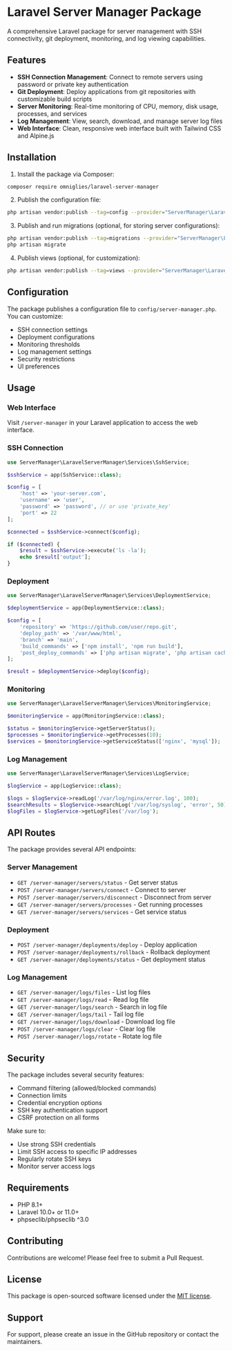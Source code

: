 # Laravel Server Manager Package

A comprehensive Laravel package for server management with SSH connectivity, git deployment, monitoring, and log viewing capabilities.

## Features

- **SSH Connection Management**: Connect to remote servers using password or private key authentication
- **Git Deployment**: Deploy applications from git repositories with customizable build scripts
- **Server Monitoring**: Real-time monitoring of CPU, memory, disk usage, processes, and services
- **Log Management**: View, search, download, and manage server log files
- **Web Interface**: Clean, responsive web interface built with Tailwind CSS and Alpine.js

## Installation

1. Install the package via Composer:

```bash
composer require omniglies/laravel-server-manager
```

2. Publish the configuration file:

```bash
php artisan vendor:publish --tag=config --provider="ServerManager\LaravelServerManager\ServerManagerServiceProvider"
```

3. Publish and run migrations (optional, for storing server configurations):

```bash
php artisan vendor:publish --tag=migrations --provider="ServerManager\LaravelServerManager\ServerManagerServiceProvider"
php artisan migrate
```

4. Publish views (optional, for customization):

```bash
php artisan vendor:publish --tag=views --provider="ServerManager\LaravelServerManager\ServerManagerServiceProvider"
```

## Configuration

The package publishes a configuration file to `config/server-manager.php`. You can customize:

- SSH connection settings
- Deployment configurations
- Monitoring thresholds
- Log management settings
- Security restrictions
- UI preferences

## Usage

### Web Interface

Visit `/server-manager` in your Laravel application to access the web interface.

### SSH Connection

```php
use ServerManager\LaravelServerManager\Services\SshService;

$sshService = app(SshService::class);

$config = [
    'host' => 'your-server.com',
    'username' => 'user',
    'password' => 'password', // or use 'private_key'
    'port' => 22
];

$connected = $sshService->connect($config);

if ($connected) {
    $result = $sshService->execute('ls -la');
    echo $result['output'];
}
```

### Deployment

```php
use ServerManager\LaravelServerManager\Services\DeploymentService;

$deploymentService = app(DeploymentService::class);

$config = [
    'repository' => 'https://github.com/user/repo.git',
    'deploy_path' => '/var/www/html',
    'branch' => 'main',
    'build_commands' => ['npm install', 'npm run build'],
    'post_deploy_commands' => ['php artisan migrate', 'php artisan cache:clear']
];

$result = $deploymentService->deploy($config);
```

### Monitoring

```php
use ServerManager\LaravelServerManager\Services\MonitoringService;

$monitoringService = app(MonitoringService::class);

$status = $monitoringService->getServerStatus();
$processes = $monitoringService->getProcesses(10);
$services = $monitoringService->getServiceStatus(['nginx', 'mysql']);
```

### Log Management

```php
use ServerManager\LaravelServerManager\Services\LogService;

$logService = app(LogService::class);

$logs = $logService->readLog('/var/log/nginx/error.log', 100);
$searchResults = $logService->searchLog('/var/log/syslog', 'error', 50);
$logFiles = $logService->getLogFiles('/var/log');
```

## API Routes

The package provides several API endpoints:

### Server Management
- `GET /server-manager/servers/status` - Get server status
- `POST /server-manager/servers/connect` - Connect to server
- `POST /server-manager/servers/disconnect` - Disconnect from server
- `GET /server-manager/servers/processes` - Get running processes
- `GET /server-manager/servers/services` - Get service status

### Deployment
- `POST /server-manager/deployments/deploy` - Deploy application
- `POST /server-manager/deployments/rollback` - Rollback deployment
- `GET /server-manager/deployments/status` - Get deployment status

### Log Management
- `GET /server-manager/logs/files` - List log files
- `GET /server-manager/logs/read` - Read log file
- `GET /server-manager/logs/search` - Search in log file
- `GET /server-manager/logs/tail` - Tail log file
- `GET /server-manager/logs/download` - Download log file
- `POST /server-manager/logs/clear` - Clear log file
- `POST /server-manager/logs/rotate` - Rotate log file

## Security

The package includes several security features:

- Command filtering (allowed/blocked commands)
- Connection limits
- Credential encryption options
- SSH key authentication support
- CSRF protection on all forms

Make sure to:
- Use strong SSH credentials
- Limit SSH access to specific IP addresses
- Regularly rotate SSH keys
- Monitor server access logs

## Requirements

- PHP 8.1+
- Laravel 10.0+ or 11.0+
- phpseclib/phpseclib ^3.0

## Contributing

Contributions are welcome! Please feel free to submit a Pull Request.

## License

This package is open-sourced software licensed under the [MIT license](LICENSE).

## Support

For support, please create an issue in the GitHub repository or contact the maintainers.